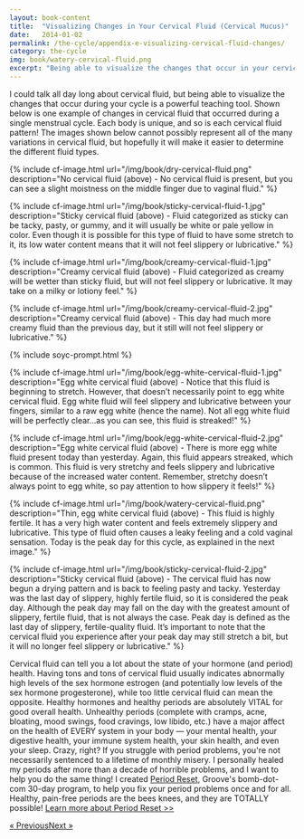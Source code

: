 ```yaml
---
layout: book-content
title:  "Visualizing Changes in Your Cervical Fluid (Cervical Mucus)"
date:   2014-01-02
permalink: /the-cycle/appendix-e-visualizing-cervical-fluid-changes/
category: the-cycle
img: book/watery-cervical-fluid.png
excerpt: "Being able to visualize the changes that occur in your cervical fluid (or cervical mucus) is a powerful teaching tool. Each body is unique, and so is each cervical fluid pattern! Learn how to categorize your unique cervical fluid with these images."
---
```


I could talk all day long about cervical fluid, but being able to visualize the changes that occur during your cycle is a powerful teaching tool. Shown below is one example of changes in cervical fluid that occurred during a single menstrual cycle. Each body is unique, and so is each cervical fluid pattern! The images shown below cannot possibly represent all of the many variations in cervical fluid, but hopefully it will make it easier to determine the different fluid types.


{% include cf-image.html url="/img/book/dry-cervical-fluid.png" description="No cervical fluid (above) - No cervical fluid is present, but you can see a slight moistness on the middle finger due to vaginal fluid." %}


{% include cf-image.html url="/img/book/sticky-cervical-fluid-1.jpg" description="Sticky cervical fluid (above) - Fluid categorized as sticky can be tacky, pasty, or gummy, and it will usually be white or pale yellow in color. Even though it is possible for this type of fluid to have some stretch to it, its low water content means that it will not feel slippery or lubricative." %}


{% include cf-image.html url="/img/book/creamy-cervical-fluid-1.jpg" description="Creamy cervical fluid (above) - Fluid categorized as creamy will be wetter than sticky fluid, but will not feel slippery or lubricative. It may take on a milky or lotiony feel." %}


{% include cf-image.html url="/img/book/creamy-cervical-fluid-2.jpg" description="Creamy cervical fluid (above) - This day had much more creamy fluid than the previous day, but it still will not feel slippery or lubricative." %}

{% include soyc-prompt.html %}

{% include cf-image.html url="/img/book/egg-white-cervical-fluid-1.jpg" description="Egg white cervical fluid (above) - Notice that this fluid is beginning to stretch. However, that doesn&rsquo;t necessarily point to egg white cervical fluid. Egg white fluid will feel slippery and lubricative between your fingers, similar to a raw egg white (hence the name). Not all egg white fluid will be perfectly clear...as you can see, this fluid is streaked!" %}


{% include cf-image.html url="/img/book/egg-white-cervical-fluid-2.jpg" description="Egg white cervical fluid (above) - There is more egg white fluid present today than yesterday. Again, this fluid appears streaked, which is common. This fluid is very stretchy and feels slippery and lubricative because of the increased water content. Remember, stretchy doesn&rsquo;t always point to egg white, so pay attention to how slippery it feels!" %}


{% include cf-image.html url="/img/book/watery-cervical-fluid.png" description="Thin, egg white cervical fluid (above) - This fluid is highly fertile. It has a very high water content and feels extremely slippery and lubricative. This type of fluid often causes a leaky feeling and a cold vaginal sensation. Today is the peak day for this cycle, as explained in the next image." %}


{% include cf-image.html url="/img/book/sticky-cervical-fluid-2.jpg" description="Sticky cervical fluid (above) - The cervical fluid has now begun a drying pattern and is back to feeling pasty and tacky. Yesterday was the last day of slippery, highly fertile fluid, so it is considered the peak day. Although the peak day may fall on the day with the greatest amount of slippery, fertile fluid, that is not always the case. Peak day is defined as the last day of slippery, fertile-quality fluid. It&rsquo;s important to note that the cervical fluid you experience after your peak day may still stretch a bit, but it will no longer feel slippery or lubricative." %}

Cervical fluid can tell you a lot about the state of your hormone (and period) health. Having tons and tons of cervical fluid usually indicates abnormally high levels of the sex hormone estrogen (and potentially low levels of the sex hormone progesterone), while too little cervical fluid can mean the opposite. Healthy hormones and healthy periods are absolutely VITAL for good overall health. Unhealthy periods (complete with cramps, acne, bloating, mood swings, food cravings, low libido, etc.) have a major affect on the health of EVERY system in your body &mdash; your mental health, your digestive health, your immune system health, your skin health, and even your sleep. Crazy, right? If you struggle with period problems, you're not necessarily sentenced to a lifetime of monthly misery. I personally healed my periods after more than a decade of horrible problems, and I want to help you do the same thing! I created <a class="text-link" href="https://periodreset.readytogroove.com/">Period Reset</a>, Groove's bomb-dot-com 30-day program, to help you fix your period problems once and for all. Healthy, pain-free periods are the bees knees, and they are TOTALLY possible! <a class="text-link" href="https://periodreset.readytogroove.com/">Learn more about Period Reset >></a>


<div class="arrows">
	<p><a class="text-link previous-page" href="/the-cycle/appendix-d-fertility-awareness-and-menstrual-health-resources/" title="Previous Excerpt">&laquo; Previous</a><a class="text-link next-page" href="/the-cycle/notes/" title="Next Excerpt">Next &raquo;</a></p>
</div>